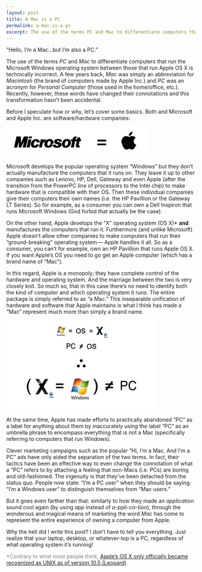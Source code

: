 ```yaml
---
layout: post
title: A Mac is a PC
permalink: a-mac-is-a-pc
excerpt: The use of the terms PC and Mac to differentiate computers that run the Microsoft Windows operating system between those that run Apple OS X is technically incorrect...
---
```

“Hello, I’m a Mac…but I’m also a PC.”

The use of the terms _PC_ and _Mac_ to differentiate computers that run the Microsoft Windows operating system between those that run Apple OS X is technically incorrect. A few years back, _Mac_ was simply an abbreviation for _Macintosh_ (the brand of computers made by Apple Inc.) and _PC_ was an acronym for _Personal Computer_ (those used in the home/office, etc.). Recently, however, these words have changed their connotations and this transformation hasn’t been accidental.

Before I speculate how or why, let’s cover some basics. Both and Microsoft and Apple Inc. are software/hardware companies:</p>

![Microsoft Corp. and Apple Inc. are the names of two software (and hardware) corporations](/assets/img/posts/microsoft-equals-apple.gif)

Microsoft develops the popular operating system “Windows” but they don’t actually manufacture the computers that it runs on. They leave it up to other companies such as Lenovo, HP, Dell, Gateway and even Apple (after the transition from the PowerPC line of processors to the Intel chip) to make hardware that is compatible with their OS. Then these individual companies give their computers their own names (i.e. the HP Pavillion or the Gateway LT Series). So for example, as a consumer you can own a Dell Inspiron that runs Microsoft Windows (God forbid that actually be the case).

On the other hand, Apple develops the “X” operating system (OS X)* __and__ manufactures the computers that run it. Furthermore (and unlike Microsoft) Apple doesn’t allow other companies to make computers that run their “ground-breaking” operating system — Apple handles it all. So as a consumer, you can’t for example, own an HP Pavillion that runs Apple OS X. If you want Apple’s OS you need to go get an Apple computer (which has a brand name of “Mac”).

In this regard, Apple is a monopoly; they have complete control of the hardware and operating system. And the marriage between the two is very closely knit. So much so, that in this case there’s no need to identify both the kind of computer and which operating system it runs. The entire package is simply referred to as “a Mac.” This inseparable unification of hardware and software that Apple maintains is what I think has made a “Mac” represent much more than simply a brand name.

<!-- Maybe go deeper here to talk about the culture/cult that Apple creates as well -->

![Equation that proves how Windows (and OS X) is not a PC](/assets/img/posts/mac-pc-equation.jpg)

At the same time, Apple has made efforts to practically abandoned “PC” as a label for anything about them by inaccurately using the label “PC” as an umbrella phrase to encompass everything that is not a Mac (specifically referring to computers that run Windows).

Clever marketing campaigns such as the popular &ldquo;Hi, I&rsquo;m a Mac. And I&rsquo;m a PC&rdquo; ads have only aided the separation of the two terms. In fact, their tactics have been an effective way to even change the connotation of what a &ldquo;PC&rdquo; refers to by attaching a feeling that non-Macs (i.e. PCs) are boring and old-fashioned. The ingenuity is that they&rsquo;ve been detached from the status quo. People now state: &ldquo;I&rsquo;m a PC user&rdquo; when they should be saying: &ldquo;I&rsquo;m a Windows user&rdquo; to distinguish themselves from &ldquo;Mac users.&rdquo;

But it goes even farther than that: similarly to how they made an _application_ sound cool again (by using _app_ instead of _a-ppli-ca-tion_), through the wonderous and magical means of marketing the word _Mac_ has come to represent the entire experience of owning a computer from Apple.

<!-- Apple named their first ground-breaking PC (yes "PC") _Macintosh_ (released way back in 1984). But over the years Apple has applied the same &ldquo;Mac&rdquo; label to other lines of computers that they&rsquo;ve released (servers, laptops, etc.) and since they control both the hardware and operating system. -->

Why the hell did I write this post? I don&rsquo;t have to tell you everything. Just realize that your laptop, desktop, or whatever-top is a PC, regardless of what operating system it&rsquo;s running!

<span style="color:gray">*Contrary to what most people think, <a href="http://www.opengroup.org/openbrand/register/brand3555.htm" target="_blank">Apple&rsquo;s OS X only officially became recognized as UNIX as of version 10.5 (Leopard)</a>.</span>